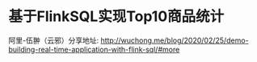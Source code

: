 
# 基于FlinkSQL实现Top10商品统计
阿里-伍翀（云邪）分享地址: http://wuchong.me/blog/2020/02/25/demo-building-real-time-application-with-flink-sql/#more






